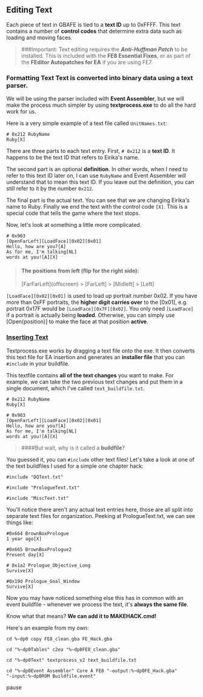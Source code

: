 ## Editing Text

Each piece of text in GBAFE is tied to a **text ID** up to
0xFFFF. This text contains a number of **control codes** that determine extra
data such as loading and moving faces. 

> ###Important:
> Text editing requires the ***Anti-Huffman Patch*** to be
> installed. This is included with the **FE8 Essential Fixes**, or as part of
> the **FEditor Autopatches for EA** if you are using FE7.

### Formatting Text Text is converted into binary data using a **text parser**.
We will be using the parser included with **Event Assembler**, but we will make
the process much simpler by using **textprocess.exe** to do all the hard work
for us.

Here is a very simple example of a text file called `UnitNames.txt`:

    # 0x212 RubyName
    Ruby[X]

There are three parts to each text entry. First, `# 0x212` is a **text ID**. It
happens to be the text ID that refers to Eirika's name.

The second part is an optional **definition**. In other words, when I need to
refer to this text ID later on, I can use `RubyName` and Event Assembler will
understand that to mean this text ID. If you leave out the definition, you can
still refer to it by the number `0x212`.

The final part is the actual text. You can see that we are changing Eirika's
name to Ruby. Finally we end the text with the control code `[X]`. This is a
special code that tells the game where the text stops.

Now, let's look at something a little more complicated.

    # 0x903
    [OpenFarLeft][LoadFace][0x02][0x01]
    Hello, how are you?[A]
    As for me, I'm talking[NL]
    words at you![A][X]

> #### The positions from left (flip for the right side):
> [FarFarLeft]\(offscreen) > [FarLeft] > [Midleft] > [Left]

`[LoadFace][0x02][0x01]` is used to load up portrait number 0x02. If you have
more than 0xFF portraits, the **higher digit carries over** to the [0x01], e.g.
portrait 0x17F would be `[LoadFace][0x7F][0x02]`. You only need `[LoadFace]` if
a portrait is actually being **loaded**. Otherwise, you can simply use
[Open(position)] to make the face at that position **active**.

### [Inserting Text](#insert)

Textprocess.exe works by dragging a text file onto the exe. It then converts
this text file for EA insertion and generates an **installer file** that you
can `#include` in your buildfile.

This textfile contains **all of the text changes** you want to make. For
example, we can take the two previous text changes and put them in a single
document, which I've called `text_buildfile.txt`.

    # 0x212 RubyName
    Ruby[X]
    
    # 0x903
    [OpenFarLeft][LoadFace][0x02][0x01]
    Hello, how are you?[A]
    As for me, I'm talking[NL] 
    words at you![A][X]
    
>####But wait, why is it called a **buildfile**?

You guessed it, you can `#include` other text files! Let's take a look at one
of the text buildfiles I used for a simple one chapter hack:

    #include "DQText.txt"
    
    #include "PrologueText.txt"

    #include "MiscText.txt"

You'll notice there aren't any actual text entries here, those are all split
into separate text files for organization. Peeking at PrologueText.txt, we can
see things like:

    #0x664 BrownBoxPrologue
    1 year ago[X]
    
    #0x665 BrownBoxPrologue2
    Present day[X]
    
    # 0x1a2 Prologue_Objective_Long
    Survive[X]
    
    #0x19d Prologue_Goal_Window
    Survive[X]

Now you may have noticed something else this has in common with an event
buildfile - whenever we process the text, it's **always the same file**.

Know what that means? **We can add it to MAKEHACK.cmd!**

Here's an example from my own:

    cd %~dp0 copy FE8_clean.gba FE_Hack.gba
    
    cd "%~dp0Tables" c2ea "%~dp0FE8_clean.gba"
    
    cd "%~dp0Text" textprocess_v2 text_buildfile.txt
    
    cd "%~dp0Event Assembler" Core A FE8 "-output:%~dp0FE_Hack.gba"
    "-input:%~dp0ROM Buildfile.event"

  pause

